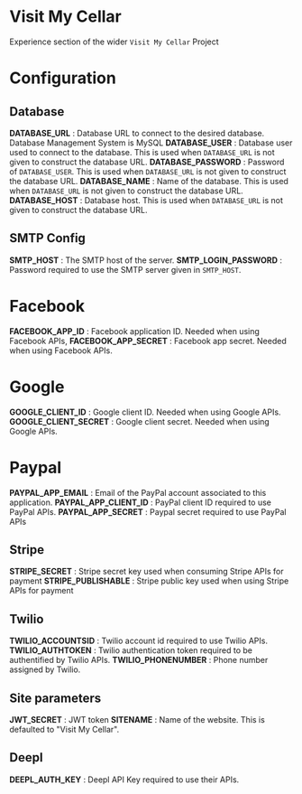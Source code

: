 # Visit My Cellar
Experience section of the wider `Visit My Cellar` Project

# Configuration
## Database
**DATABASE_URL** : Database URL to connect to the desired database. Database Management System is MySQL
**DATABASE_USER** : Database user used to connect to the database. This is used when `DATABASE_URL` is not given to construct the database URL.
**DATABASE_PASSWORD** : Password of `DATABASE_USER`. This is used when `DATABASE_URL` is not given to construct the database URL.
**DATABASE_NAME** : Name of the database. This is used when `DATABASE_URL` is not given to construct the database URL.
**DATABASE_HOST** : Database host. This is used when `DATABASE_URL` is not given to construct the database URL.

## SMTP Config
**SMTP_HOST** : The SMTP host of the server.
**SMTP_LOGIN_PASSWORD** : Password required to use the SMTP server given in `SMTP_HOST`.

# Facebook
**FACEBOOK_APP_ID** : Facebook application ID. Needed when using Facebook APIs,
**FACEBOOK_APP_SECRET** : Facebook app secret. Needed when using Facebook APIs.

# Google
**GOOGLE_CLIENT_ID** : Google client ID. Needed when using Google APIs.
**GOOGLE_CLIENT_SECRET** : Google client secret. Needed when using Google APIs.

# Paypal
**PAYPAL_APP_EMAIL** : Email of the PayPal account associated to this application.
**PAYPAL_APP_CLIENT_ID** : PayPal client ID required to use PayPal APIs.
**PAYPAL_APP_SECRET** : Paypal secret required to use PayPal APIs

## Stripe
**STRIPE_SECRET** : Stripe secret key used when consuming Stripe APIs for payment
**STRIPE_PUBLISHABLE** : Stripe public key used when using Stripe APIs for payment

## Twilio
**TWILIO_ACCOUNTSID** : Twilio account id required to use Twilio APIs.
**TWILIO_AUTHTOKEN** : Twilio authentication token required to be authentified by Twilio APIs.
**TWILIO_PHONENUMBER** : Phone number assigned by Twilio.

## Site parameters
**JWT_SECRET** : JWT token
**SITENAME** : Name of the website. This is defaulted to "Visit My Cellar".

## Deepl
**DEEPL_AUTH_KEY** : Deepl API Key required to use their APIs.
